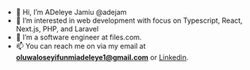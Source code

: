 - 👋 Hi, I’m ADeleye Jamiu @adejam
- 👀 I’m interested in web development with focus on Typescript, React, Next.js, PHP, and Laravel
- 🌱 I’m a software engineer at files.com.
- 📫 You can reach me on via my email at **oluwaloseyifunmiadeleye1@gmail.com** or [Linkedin](https://www.linkedin.com/in/adeleye-jamiu/).

<!---
adejam/adejam is a ✨ special ✨ repository because its `README.md` (this file) appears on your GitHub profile.
You can click the Preview link to take a look at your changes.
--->
